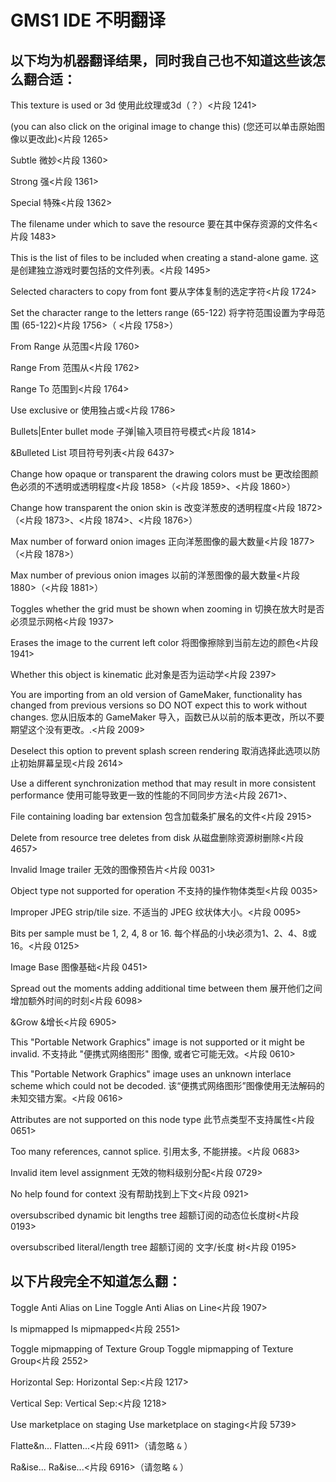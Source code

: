 # GMS1 IDE 不明翻译

## 以下均为机器翻译结果，同时我自己也不知道这些该怎么翻合适：



This texture is used or 3d
使用此纹理或3d（？）<片段 1241>



(you can also click on the original image to change this)
(您还可以单击原始图像以更改此)<片段 1265>



Subtle
微妙<片段 1360>



Strong
强<片段 1361>



Special
特殊<片段 1362>



The filename under which to save the resource
要在其中保存资源的文件名<片段 1483>



This is the list of files to be included when creating a stand-alone game.
这是创建独立游戏时要包括的文件列表。<片段 1495>



Selected characters to copy from font
要从字体复制的选定字符<片段 1724>



Set the character range to the letters range (65-122)
将字符范围设置为字母范围 (65-122)<片段 1756>（ <片段 1758>）



From Range
从范围<片段 1760>



Range From
范围从<片段 1762>



Range To
范围到<片段 1764>



Use exclusive or
使用独占或<片段 1786>



Bullets|Enter bullet mode
子弹|输入项目符号模式<片段 1814>



&Bulleted List
项目符号列表<片段 6437>



Change how opaque or transparent the drawing colors must be
更改绘图颜色必须的不透明或透明程度<片段 1858>（<片段 1859>、<片段 1860>）



Change how transparent the onion skin is
改变洋葱皮的透明程度<片段 1872>（<片段 1873>、<片段 1874>、<片段 1876>）



Max number of forward onion images
正向洋葱图像的最大数量<片段 1877>（<片段 1878>）



Max number of previous onion images
以前的洋葱图像的最大数量<片段 1880>（<片段 1881>）



Toggles whether the grid must be shown when zooming in
切换在放大时是否必须显示网格<片段 1937>



Erases the image to the current left color
将图像擦除到当前左边的颜色<片段 1941>



Whether this object is kinematic
此对象是否为运动学<片段 2397>



You are importing from an old version of GameMaker, functionality has changed from previous versions so DO NOT expect this to work without changes.
您从旧版本的 GameMaker 导入，函数已从以前的版本更改，所以不要期望这个没有更改。.<片段 2009>



Deselect this option to prevent splash screen rendering
取消选择此选项以防止初始屏幕呈现<片段 2614>



Use a different synchronization method that may result in more consistent performance
使用可能导致更一致的性能的不同同步方法<片段 2671>、



File containing loading bar extension
包含加载条扩展名的文件<片段 2915>



Delete from resource tree deletes from disk
从磁盘删除资源树删除<片段 4657>



Invalid Image trailer
无效的图像预告片<片段 0031>



Object type not supported for operation
不支持的操作物体类型<片段 0035>



Improper JPEG strip/tile size.
不适当的 JPEG 纹状体大小。<片段 0095>



Bits per sample must be 1, 2, 4, 8 or 16.
每个样品的小块必须为1、2、4、8或16。<片段 0125>



Image Base
图像基础<片段 0451>



Spread out the moments adding additional time between them
展开他们之间增加额外时间的时刻<片段 6098>



&Grow
&增长<片段 6905>



This "Portable Network Graphics" image is not supported or it might be invalid.
不支持此 "便携式网络图形" 图像, 或者它可能无效。<片段 0610>



This "Portable Network Graphics" image uses an unknown interlace scheme which could not be decoded.
该“便携式网络图形”图像使用无法解码的未知交错方案。<片段 0616>



Attributes are not supported on this node type
此节点类型不支持属性<片段 0651>



Too many references, cannot splice.
引用太多, 不能拼接。<片段 0683>



Invalid item level assignment
无效的物料级别分配<片段 0729>



No help found for context
没有帮助找到上下文<片段 0921>



oversubscribed dynamic bit lengths tree
超额订阅的动态位长度树<片段 0193>



oversubscribed literal/length tree
超额订阅的 文字/长度 树<片段 0195>

## 以下片段完全不知道怎么翻：

Toggle Anti Alias on Line
Toggle Anti Alias on Line<片段 1907>



Is mipmapped
Is mipmapped<片段 2551>



Toggle mipmapping of Texture Group
Toggle mipmapping of Texture Group<片段 2552>



Horizontal Sep:
Horizontal Sep:<片段 1217>



Vertical Sep:
Vertical Sep:<片段 1218>



Use marketplace on staging
Use marketplace on staging<片段 5739>



Flatte&n...
Flatten...<片段 6911>（请忽略 `&` ）



Ra&ise...
Ra&ise...<片段 6916>（请忽略 `&` ）
